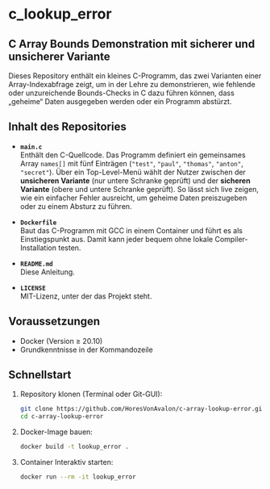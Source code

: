# c_lookup_error
## C Array Bounds Demonstration mit sicherer und unsicherer Variante


Dieses Repository enthält ein kleines C-Programm, das zwei Varianten einer Array-Indexabfrage zeigt, um in der Lehre zu demonstrieren, wie fehlende oder unzureichende Bounds-Checks in C dazu führen können, dass „geheime“ Daten ausgegeben werden oder ein Programm abstürzt.

## Inhalt des Repositories

- **`main.c`**  
  Enthält den C-Quellcode. Das Programm definiert ein gemeinsames Array `names[]` mit fünf Einträgen (`"test"`, `"paul"`, `"thomas"`, `"anton"`, `"secret"`). Über ein Top-Level-Menü wählt der Nutzer zwischen der **unsicheren Variante** (nur untere Schranke geprüft) und der **sicheren Variante** (obere und untere Schranke geprüft). So lässt sich live zeigen, wie ein einfacher Fehler ausreicht, um geheime Daten preiszugeben oder zu einem Absturz zu führen.

- **`Dockerfile`**  
  Baut das C-Programm mit GCC in einem Container und führt es als Einstiegspunkt aus. Damit kann jeder bequem ohne lokale Compiler-Installation testen.

- **`README.md`**  
  Diese Anleitung.

- **`LICENSE`**  
  MIT-Lizenz, unter der das Projekt steht.

## Voraussetzungen

- Docker (Version ≥ 20.10)  
- Grundkenntnisse in der Kommandozeile

## Schnellstart

1. Repository klonen (Terminal oder Git-GUI):

   ```bash
   git clone https://github.com/HoresVonAvalon/c-array-lookup-error.git
   cd c-array-lookup-error
   ```
2. Docker-Image bauen:
   ```bash
   docker build -t lookup_error .
   ```
3. Container Interaktiv starten:
   ```bash
   docker run --rm -it lookup_error
   ```
